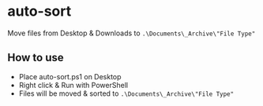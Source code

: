 # auto-sort
Move files from Desktop &amp; Downloads to `.\Documents\_Archive\"File Type"`

## How to use
- Place auto-sort.ps1 on Desktop
- Right click & Run with PowerShell
- Files will be moved & sorted to `.\Documents\_Archive\"File Type"`
